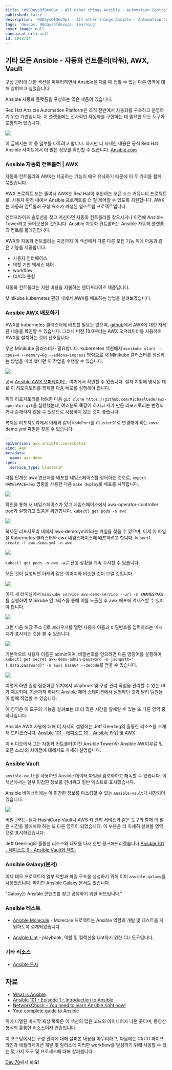 ```yaml
---
title: '#90DaysOfDevOps - All other things Ansible - Automation Controller (Tower), AWX, Vault - Day 69'
published: false
description: '90DaysOfDevOps - All other things Ansible - Automation Controller (Tower), AWX, Vault'
tags: 'devops, 90daysofdevops, learning'
cover_image: null
canonical_url: null
id: 1048714
---
```


## 기타 모든 Ansible - 자동화 컨트롤러(타워), AWX, Vault

구성 관리에 대한 섹션을 마무리하면서 Ansible을 다룰 때 접할 수 있는 다른 영역에 대해 살펴보고 싶었습니다.

Ansible 자동화 플랫폼을 구성하는 많은 제품이 있습니다.

Red Hat Ansible Automation Platform은 조직 전반에서 자동화를 구축하고 운영하기 위한 기반입니다. 이 플랫폼에는 전사적인 자동화를 구현하는 데 필요한 모든 도구가 포함되어 있습니다.

![](/2022/Days/Images/Day69_config1.png)

이 글에서는 이 중 일부를 다루려고 합니다. 하지만 더 자세한 내용은 공식 Red Hat Ansible 사이트에서 더 많은 정보를 확인할 수 있습니다. [Ansible.com](https://www.ansible.com/?hsLang=en-us)

### Ansible 자동화 컨트롤러 | AWX

자동화 컨트롤러와 AWX는 제공하는 기능이 매우 유사하기 때문에 이 두 가지를 함께 묶었습니다.

AWX 프로젝트 또는 줄여서 AWX는 Red Hat이 후원하는 오픈 소스 커뮤니티 프로젝트로, 사용자 환경 내에서 Ansible 프로젝트를 더 잘 제어할 수 있도록 지원합니다. AWX는 자동화 컨트롤러 구성 요소가 파생된 업스트림 프로젝트입니다.

엔터프라이즈 솔루션을 찾고 계신다면 자동화 컨트롤러를 찾으시거나 이전에 Ansible Tower라고 들어보셨을 것입니다. Ansible 자동화 컨트롤러는 Ansible 자동화 플랫폼의 컨트롤 플레인입니다.

AWX와 자동화 컨트롤러는 지금까지 이 섹션에서 다룬 다른 모든 기능 위에 다음과 같은 기능을 제공합니다.

- 사용자 인터페이스
- 역할 기반 액세스 제어
- workflow
- CI/CD 통합

자동화 컨트롤러는 지원 비용을 지불하는 엔터프라이즈 제품입니다.

Minikube kubernetes 환경 내에서 AWX를 배포하는 방법을 살펴보겠습니다.

### Ansible AWX 배포하기

AWX를 kubernetes 클러스터에 배포할 필요는 없으며, [github](https://github.com/ansible/awx)에서 AWX에 대한 자세한 내용을 확인할 수 있습니다. 그러나 버전 18.0부터는 AWX 오퍼레이터를 사용하여 AWX를 설치하는 것이 선호됩니다.

우선 Minikube 클러스터가 필요합니다. kubernetes 섹션에서 `minikube start --cpus=4 --memory=6g --addons=ingress` 명령으로 새 Minikube 클러스터를 생성하는 방법을 따라 했다면 이 작업을 수행할 수 있습니다.

![](/2022/Days/Images/Day69_config2.png)

공식 [Ansible AWX 오퍼레이터](https://github.com/ansible/awx-operator)는 여기에서 확인할 수 있습니다. 설치 지침에 명시된 대로 이 리포지토리를 복제한 다음 배포를 실행해야 합니다.

위의 리포지토리를 folk한 다음 `git clone https://github.com/MichaelCade/awx-operator.git`을 실행했는데, 여러분도 똑같이 하시고 제가 만든 리포지토리는 변경되거나 존재하지 않을 수 있으므로 사용하지 않는 것이 좋습니다.

복제된 리포지토리에서 아래와 같이 `NodePort`를 `ClusterIP`로 변경해야 하는 awx-demo.yml 파일을 찾을 수 있습니다:

```Yaml
---
apiVersion: awx.ansible.com/v1beta1
kind: AWX
metadata:
  name: awx-demo
spec:
  service_type: ClusterIP
```

다음 단계는 awx 연산자를 배포할 네임스페이스를 정의하는 것으로, `export NAMESPACE=awx` 명령을 사용한 다음 `make deploy`로 배포를 시작합니다.

![](/2022/Days/Images/Day69_config3.png)

확인을 통해 새 네임스페이스가 있고 네임스페이스에서 awx-operator-controller pod가 실행되고 있음을 확인합니다. `kubectl get pods -n awx`

![](/2022/Days/Images/Day69_config4.png)

복제된 리포지토리 내에서 awx-demo.yml이라는 파일을 찾을 수 있으며, 이제 이 파일을 Kubernetes 클러스터와 awx 네임스페이스에 배포하려고 합니다. `kubectl create -f awx-demo.yml -n awx`

![](/2022/Days/Images/Day69_config5.png)

`kubectl get pods -n awx -w`로 진행 상황을 계속 주시할 수 있습니다.

모든 것이 실행되면 아래와 같은 이미지와 비슷한 것이 보일 것입니다.

![](/2022/Days/Images/Day69_config6.png)

이제 새 터미널에서 `minikube service awx-demo-service --url -n $NAMESPACE`를 실행하여 Minikube 인그레스를 통해 이를 노출한 후 awx 배포에 액세스할 수 있어야 합니다.

![](/2022/Days/Images/Day69_config7.png)

그런 다음 해당 주소 []로 브라우저를 열면 사용자 이름과 비밀번호를 입력하라는 메시지가 표시되는 것을 볼 수 있습니다.

![](/2022/Days/Images/Day69_config8.png)

기본적으로 사용자 이름은 admin이며, 비밀번호를 얻으려면 다음 명령어를 실행하여 `kubectl get secret awx-demo-admin-password -o jsonpath="{.data.password}" -n awx| base64 --decode`를 얻을 수 있습니다.

![](/2022/Days/Images/Day69_config9.png)

이렇게 하면 중앙 집중화된 위치에서 playbook 및 구성 관리 작업을 관리할 수 있는 UI가 제공되며, 지금까지 하나의 Ansible 제어 스테이션에서 실행하던 것과 달리 팀원들이 함께 작업할 수 있습니다.

이 영역은 이 도구의 기능을 살펴보는 데 더 많은 시간을 할애할 수 있는 또 다른 영역 중 하나입니다.

Ansible AWX 사용에 대해 더 자세히 설명하는 Jeff Geerling의 훌륭한 리소스를 소개해 드리겠습니다. [Ansible 101 - 에피소드 10 - Ansible 타워 및 AWX](https://www.youtube.com/watch?v=iKmY4jEiy_A&t=752s)

이 비디오에서 그는 자동화 컨트롤러(이전 Ansible Tower)와 Ansible AWX(무료 및 오픈 소스)의 차이점에 대해서도 자세히 설명합니다.

### Ansible Vault

`ansible-vault`를 사용하면 Ansible 데이터 파일을 암호화하고 해독할 수 있습니다. 이 섹션에서는 일부 민감한 정보를 건너뛰고 일반 텍스트로 표시했습니다.

Ansible 바이너리에는 이 민감한 정보를 마스킹할 수 있는 `ansible-vault`가 내장되어 있습니다.

![](/2022/Days/Images/Day69_config10.png)

비밀 관리는 점차 HashiCorp Vault나 AWS 키 관리 서비스와 같은 도구와 함께 더 많은 시간을 할애해야 하는 또 다른 영역이 되었습니다. 이 부분은 더 자세히 살펴볼 영역으로 표시하겠습니다.

Jeff Geerling의 훌륭한 리소스와 데모를 다시 한번 링크해드리겠습니다 [Ansible 101 - 에피소드 6 - Ansible Vault와 역할](https://www.youtube.com/watch?v=JFweg2dUvqM).

### Ansible Galaxy(문서)

이제 데모 프로젝트의 일부 역할과 파일 구조를 생성하기 위해 이미 `ansible-galaxy`를 사용했습니다. 하지만 [Ansible Galaxy 문서](https://galaxy.ansible.com/docs/)도 있습니다.

"Galaxy는 Ansible 콘텐츠를 찾고 공유하기 위한 허브입니다."

### Ansible 테스트

- [Ansible Molecule](https://molecule.readthedocs.io/en/latest/) - Molecule 프로젝트는 Ansible 역할의 개발 및 테스트를 지원하도록 설계되었습니다.

- [Ansible Lint](https://ansible-lint.readthedocs.io/en/latest/) - playbook, 역할 및 컬렉션을 Lint하기 위한 CLI 도구입니다.

### 기타 리소스

- [Ansible 문서](https://docs.ansible.com/ansible/latest/index.html)

## 자료

- [What is Ansible](https://www.youtube.com/watch?v=1id6ERvfozo)
- [Ansible 101 - Episode 1 - Introduction to Ansible](https://www.youtube.com/watch?v=goclfp6a2IQ)
- [NetworkChuck - You need to learn Ansible right now!](https://www.youtube.com/watch?v=5hycyr-8EKs&t=955s)
- [Your complete guide to Ansible](https://www.youtube.com/playlist?list=PLnFWJCugpwfzTlIJ-JtuATD2MBBD7_m3u)

위에 나열된 마지막 재생 목록은 이 섹션의 많은 코드와 아이디어가 나온 곳이며, 동영상 형식의 훌륭한 리소스이자 연습입니다.

이 포스팅에서는 구성 관리에 대해 살펴본 내용을 마무리하고, 다음에는 CI/CD 파이프라인과 애플리케이션 개발 및 릴리스에 이러한 workflow를 달성하기 위해 사용할 수 있는 몇 가지 도구 및 프로세스에 대해 살펴봅니다.

[Day 70](day70.md)에서 봐요!
